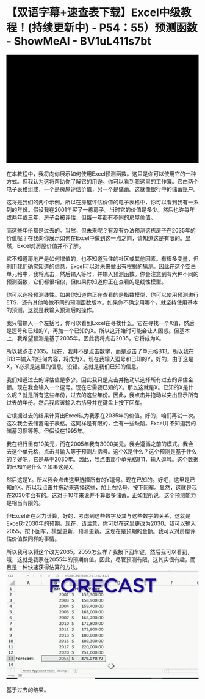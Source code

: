 # 【双语字幕+速查表下载】Excel中级教程！(持续更新中) - P54：55）预测函数 - ShowMeAI - BV1uL411s7bt

![](img/a2ad3745a2dc705187880115549de781_0.png)

在本教程中，我将向你展示如何使用Excel预测函数。这只是你可以使用它的一种方式。但我认为这将帮助你了解它的用途。你可以看到我这里的工作簿。它由两个电子表格组成，一个是房屋评估价值，另一个是储蓄。这就像银行中的储蓄账户。

这将是我们的两个示例。所以在房屋评估价值的电子表格中，你可以看到我有一系列的年份。假设我在2001年买了一栋房子。当时它的价值是多少。然后也许每年或两年或三年，房子会被评估，但每一年都有不同的房屋价值。

而这些年份都是过去的。当然，但未来呢？有没有办法预测这栋房子在2035年的价值呢？在我向你展示如何在Excel中做到这一点之前，请知道这是有限的。显然，Excel对房屋价值并不了解。

它不知道房地产是如何增值的，也不知道我住的社区或其他因素。有很多变量，但利用我们确实知道的信息，Excel可以对未来做出有根据的猜测。因此在这个空白单元格中，我将点击，然后输入等号，并输入预测函数。你会注意到有六种不同的预测函数，它们都很相似，但如果你知道你正在查看的是线性模型。

你可以选择预测线性。如果你知道你正在查看的是指数模型，你可以使用预测进行ETS，还有其他略微不同的预测函数版本。如果你不确定用哪个，就坚持使用基本的预测。这就是我输入预测后的操作。

我只需输入一个左括号，你可以看到Excel在寻找什么。它在寻找一个X值，然后是逗号和已知的Y，再加一个已知的X。所以这开始时可能会让人困惑。但基本上，我希望预测是基于2035年。因此我将点击2035，它将成为X。

所以我点击2035。现在，我并不是点击数字，而是点击了单元格B13。所以我在B13中输入的任何内容，将成为X。现在我输入逗号和已知的Y。好的，由于这是X，Y必须是这里的信息，没错。这就是我们已知的信息。

我们知道过去的评估值是多少。因此我只是点击并拖动以选择所有过去的评估金额。现在我会输入一个逗号。现在它需要已知的X。那么这就是X。已知的X是什么呢？就是所有这些年份，过去的这些年份。因此，我点击并拖动以突出显示所有过去的年份。然后我应该输入右括号并在键盘上按下回车。

它根据过去的结果计算出Excel认为我家在2035年的价值。好的，咱们再试一次。这次我会去储蓄电子表格。这同样是有限的，会有一些缺陷。Excel并不知道我的储蓄习惯等等。但假设在1995年。

我在银行里有10美元，而在2005年我有3000美元。我会遵循之前的模式。我会去这个单元格，点击并输入等于预测左括号。这个X是什么？这个预测是基于什么的？好吧，它是基于2030年。因此，我点击那个单元格B11，输入逗号。这个数据的已知Y是什么？如果这是X。

然后这是Y。所以我会点击这里选择所有的Y逗号。现在已知的。好吧，这里是已知的X。所以我点击并拖动来选择这些，加上右括号，按下回车。显然，这就是我在2030年会有的。这对于10年来说并不算很多储蓄。正如我所说，这个预测能力是相当有限的。

但Excel正在尽力计算，好的，考虑到这些数字及其与这些数字的关系，这就是Excel对2030年的预期。现在，请注意，你可以在这里更改为2030。我可以输入2055，按下回车，模型更新，预测更新。这现在是预期的金额。我可以对房屋评估价值做同样的事情。

所以我可以将这个改为2035。2055怎么样？我按下回车键，然后我可以看到，哦，这就是我家在2055年的预期价值。因此，尽管预测有限，这其实很有趣，而且是一种快速获得估算的方法。![](img/a2ad3745a2dc705187880115549de781_2.png)

基于过去的结果。
